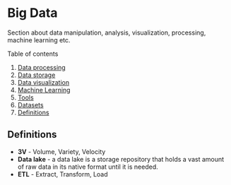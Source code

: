 # Big Data

Section about data manipulation, analysis, visualization, processing, machine learning etc.

Table of contents

1. [Data processing](processing/)
2. [Data storage](storage/)
3. [Data visualization](visualization/)
4. [Machine Learning](ml/)
5. [Tools](tools/)
6. [Datasets](datasets/)
7. [Definitions](#definitions)

## Definitions

- **3V** - Volume, Variety, Velocity
- **Data lake** - a data lake is a storage repository that holds a vast amount of raw data in its native format until it is needed.
- **ETL** - Extract, Transform, Load